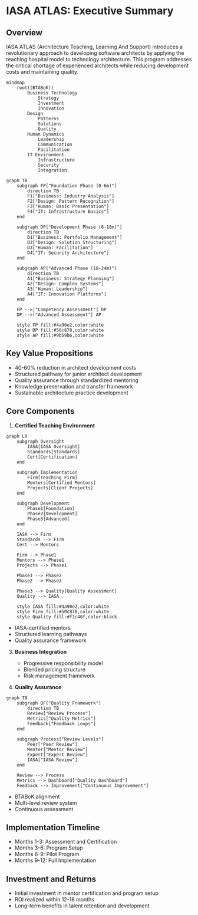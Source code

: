 # IASA ATLAS: Executive Summary

## Overview
IASA ATLAS (Architecture Teaching, Learning And Support) introduces a revolutionary approach to developing software architects by applying the teaching hospital model to technology architecture. This program addresses the critical shortage of experienced architects while reducing development costs and maintaining quality.

```mermaid
mindmap
    root((BTABoK))
        Business Technology
            Strategy
            Investment
            Innovation
        Design
            Patterns
            Solutions
            Quality
        Human Dynamics
            Leadership
            Communication
            Facilitation
        IT Environment
            Infrastructure
            Security
            Integration
```

```mermaid
graph TB
    subgraph FP["Foundation Phase (0-6m)"]
        direction TB
        F1["Business: Industry Analysis"]
        F2["Design: Pattern Recognition"]
        F3["Human: Basic Presentation"]
        F4["IT: Infrastructure Basics"]
    end

    subgraph DP["Development Phase (6-18m)"]
        direction TB
        D1["Business: Portfolio Management"]
        D2["Design: Solution Structuring"]
        D3["Human: Facilitation"]
        D4["IT: Security Architecture"]
    end

    subgraph AP["Advanced Phase (18-24m)"]
        direction TB
        A1["Business: Strategy Planning"]
        A2["Design: Complex Systems"]
        A3["Human: Leadership"]
        A4["IT: Innovation Platforms"]
    end

    FP -->|"Competency Assessment"| DP
    DP -->|"Advanced Assessment"| AP

    style FP fill:#4a90e2,color:white
    style DP fill:#50c878,color:white
    style AP fill:#9b59b6,color:white
```

## Key Value Propositions
- 40-60% reduction in architect development costs
- Structured pathway for junior architect development
- Quality assurance through standardized mentoring
- Knowledge preservation and transfer framework
- Sustainable architecture practice development

## Core Components
1. **Certified Teaching Environment**
```mermaid
graph LR
    subgraph Oversight
        IASA[IASA Oversight]
        Standards[Standards]
        Cert[Certification]
    end

    subgraph Implementation
        Firm[Teaching Firm]
        Mentors[Certified Mentors]
        Projects[Client Projects]
    end

    subgraph Development
        Phase1[Foundation]
        Phase2[Development]
        Phase3[Advanced]
    end

    IASA --> Firm
    Standards --> Firm
    Cert --> Mentors
    
    Firm --> Phase1
    Mentors --> Phase1
    Projects --> Phase1
    
    Phase1 --> Phase2
    Phase2 --> Phase3
    
    Phase3 --> Quality[Quality Assessment]
    Quality --> IASA

    style IASA fill:#4a90e2,color:white
    style Firm fill:#50c878,color:white
    style Quality fill:#f1c40f,color:black
```
   - IASA-certified mentors
   - Structured learning pathways
   - Quality assurance framework

3. **Business Integration**
   - Progressive responsibility model
   - Blended pricing structure
   - Risk management framework

4. **Quality Assurance**
```mermaid
graph TB
    subgraph QF["Quality Framework"]
        direction TB
        Review["Review Process"]
        Metrics["Quality Metrics"]
        Feedback["Feedback Loops"]
    end
    
    subgraph Process["Review Levels"]
        Peer["Peer Review"]
        Mentor["Mentor Review"]
        Expert["Expert Review"]
        IASA["IASA Review"]
    end
    
    Review --> Process
    Metrics --> Dashboard["Quality Dashboard"]
    Feedback --> Improvement["Continuous Improvement"]
```
   - BTABoK alignment
   - Multi-level review system
   - Continuous assessment

## Implementation Timeline
- Months 1-3: Assessment and Certification
- Months 3-6: Program Setup
- Months 6-9: Pilot Program
- Months 9-12: Full Implementation

## Investment and Returns
- Initial investment in mentor certification and program setup
- ROI realized within 12-18 months
- Long-term benefits in talent retention and development
